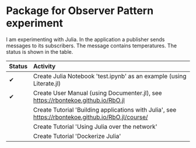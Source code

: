 # Package for Observer Pattern experiment

I am experimenting with Julia. In the application a publisher sends messages to its subscribers. The message contains temperatures. The status is shown in the table.

| Status   | Activity                                   |
| :---     | :---
| &#10004; | Create Julia Notebook 'test.ipynb' as an example (using Literate.jl) |
| &#10004; | Create User Manual (using Documenter.jl), see https://rbontekoe.github.io/RbO.jl |
|          | Create Tutorial 'Building applications with Julia', see https://rbontekoe.github.io/RbO.jl/course/  |
|          | Create Tutorial 'Using Julia over the network'  |
|          | Create Tutorial 'Dockerize Julia' |
